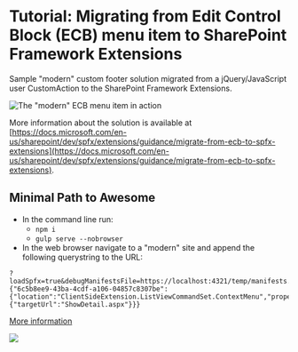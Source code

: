 # Tutorial: Migrating from Edit Control Block (ECB) menu item to SharePoint Framework Extensions

Sample "modern" custom footer solution migrated from a jQuery/JavaScript user CustomAction to the SharePoint Framework Extensions.

![The "modern" ECB menu item in action](../images/spfx-ecb-extension-output.png)

More information about the solution is available at [https://docs.microsoft.com/en-us/sharepoint/dev/spfx/extensions/guidance/migrate-from-ecb-to-spfx-extensions](https://docs.microsoft.com/en-us/sharepoint/dev/spfx/extensions/guidance/migrate-from-ecb-to-spfx-extensions).

## Minimal Path to Awesome

- In the command line run:
  - `npm i`
  - `gulp serve --nobrowser`
- In the web browser navigate to a "modern" site and append the following querystring to the URL:

```
?loadSpfx=true&debugManifestsFile=https://localhost:4321/temp/manifests.js&customActions={"6c5b8ee9-43ba-4cdf-a106-04857c8307be":{"location":"ClientSideExtension.ListViewCommandSet.ContextMenu","properties":{"targetUrl":"ShowDetail.aspx"}}}
```

[More information](../README.md)

<img src="https://m365-visitor-stats.azurewebsites.net/sp-dev-fx-extensions/tutorial-migrate-ecbmenu/02" />
